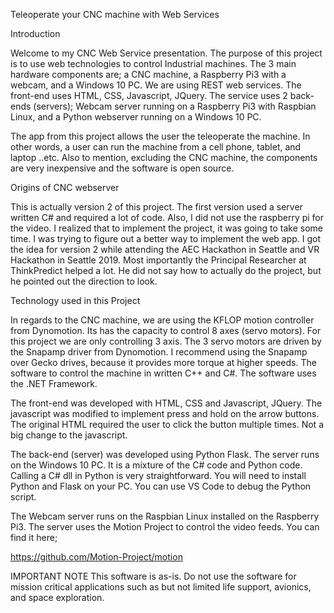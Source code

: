 Teleoperate your CNC machine with Web Services

Introduction

Welcome to my CNC Web Service presentation.  The purpose of this project is to use web technologies to control Industrial machines.  The 3 main hardware components are; a CNC machine, a Raspberry Pi3 with a webcam, and a Windows 10 PC.  We are using REST web services.  The front-end uses HTML, CSS, Javascript, JQuery.  The service uses 2 back-ends (servers); Webcam server running on a Raspberry Pi3 with Raspbian Linux, and a Python webserver running on a Windows 10 PC.  

The app from this project allows the user the teleoperate the machine.  In other words, a user can run the machine from a cell phone, tablet, and laptop ..etc.  Also to mention, excluding the CNC machine, the components are very inexpensive and the software is open source.

Origins of CNC webserver

This is actually version 2 of this project.  The first version used a server written C# and required a lot of code.  Also, I did not use the raspberry pi for the video.  I realized that to implement the project, it was going to take some time. I was trying to figure out a better way to implement the web app.  I got the idea for version 2 while attending the AEC Hackathon in Seattle and VR Hackathon in Seattle 2019.  Most importantly the Principal Researcher at ThinkPredict helped a lot.  He did not say how to actually do the project, but he pointed out the direction to look.

Technology used in this Project

In regards to the CNC machine, we are using the KFLOP motion controller from Dynomotion.  Its has the capacity to control 8 axes (servo motors).   For this project we are only controlling 3 axis.  The 3 servo motors are driven by the Snapamp driver from Dynomotion.  I recommend using the Snapamp over Gecko drives, because it provides more torque at higher speeds.  The software to control the machine in written C++ and C#.  The software uses the .NET Framework.

The front-end was developed with HTML, CSS and Javascript, JQuery.  The javascript was modified to implement press and hold on the arrow buttons.  The original HTML required the user to click the button multiple times.  Not a big change to the javascript.

The back-end (server) was developed using Python Flask.  The server runs on the Windows 10 PC.  It is a mixture of the C# code and Python code.  Calling a C# dll in Python is very straightforward.  You will need to install Python and Flask on your PC.  You can use VS Code to debug the Python script.

The Webcam server runs on the Raspbian Linux installed on the Raspberry Pi3.  The server uses the Motion Project to control the video feeds.  You can find it here;

https://github.com/Motion-Project/motion

IMPORTANT NOTE
This software is as-is.  Do not use the software for mission critical applications such as but not limited life support, avionics, and space exploration.
